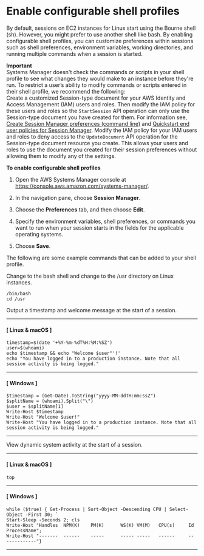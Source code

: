 # Enable configurable shell profiles<a name="session-preferences-shell-config"></a>

By default, sessions on EC2 instances for Linux start using the Bourne shell \(sh\)\. However, you might prefer to use another shell like bash\. By enabling configurable shell profiles, you can customize preferences within sessions such as shell preferences, environment variables, working directories, and running multiple commands when a session is started\.

**Important**  
Systems Manager doesn't check the commands or scripts in your shell profile to see what changes they would make to an instance before they're run\. To restrict a user’s ability to modify commands or scripts entered in their shell profile, we recommend the following:  
Create a customized Session\-type document for your AWS Identity and Access Management \(IAM\) users and roles\. Then modify the IAM policy for these users and roles so the `StartSession` API operation can only use the Session\-type document you have created for them\. For information see, [Create Session Manager preferences \(command line\)](getting-started-create-preferences-cli.md) and [Quickstart end user policies for Session Manager](getting-started-restrict-access-quickstart.md#restrict-access-quickstart-end-user)\.
Modify the IAM policy for your IAM users and roles to deny access to the `UpdateDocument` API operation for the Session\-type document resource you create\. This allows your users and roles to use the document you created for their session preferences without allowing them to modify any of the settings\.

**To enable configurable shell profiles**

1. Open the AWS Systems Manager console at [https://console\.aws\.amazon\.com/systems\-manager/](https://console.aws.amazon.com/systems-manager/)\.

1. In the navigation pane, choose **Session Manager**\.

1. Choose the **Preferences** tab, and then choose **Edit**\.

1. Specify the environment variables, shell preferences, or commands you want to run when your session starts in the fields for the applicable operating systems\.

1. Choose **Save**\.

The following are some example commands that can be added to your shell profile\.

Change to the bash shell and change to the /usr directory on Linux instances\.

```
/bin/bash
cd /usr
```

Output a timestamp and welcome message at the start of a session\.

------
#### [ Linux & macOS ]

```
timestamp=$(date '+%Y-%m-%dT%H:%M:%SZ')
user=$(whoami)
echo $timestamp && echo "Welcome $user"'!'
echo "You have logged in to a production instance. Note that all session activity is being logged."
```

------
#### [ Windows ]

```
$timestamp = (Get-Date).ToString("yyyy-MM-ddTH:mm:ssZ")
$splitName = (whoami).Split("\")
$user = $splitName[1]
Write-Host $timestamp
Write-Host "Welcome $user!"
Write-Host "You have logged in to a production instance. Note that all session activity is being logged."
```

------

View dynamic system activity at the start of a session\.

------
#### [ Linux & macOS ]

```
top
```

------
#### [ Windows ]

```
while ($true) { Get-Process | Sort-Object -Descending CPU | Select-Object -First 30; `
Start-Sleep -Seconds 2; cls
Write-Host "Handles  NPM(K)    PM(K)      WS(K) VM(M)   CPU(s)     Id ProcessName"; 
Write-Host "-------  ------    -----      ----- -----   ------     -- -----------"}
```

------